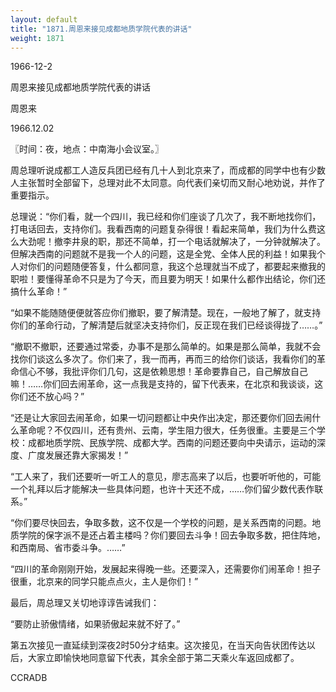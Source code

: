 ```yaml
---
layout: default
title: "1871.周恩来接见成都地质学院代表的讲话"
weight: 1871
---
```


1966-12-2

周恩来接见成都地质学院代表的讲话

周恩来

1966.12.02

〖时间：夜，地点：中南海小会议室。〗

周总理听说成都工人造反兵团已经有几十人到北京来了，而成都的同学中也有少数人主张暂时全部留下，总理对此不太同意。向代表们亲切而又耐心地劝说，并作了重要指示。

总理说：“你们看，就一个四川，我已经和你们座谈了几次了，我不断地找你们，打电话回去，支持你们。我看西南的问题复杂得很！看起来简单，我们为什么费这么大劲呢！撤李井泉的职，那还不简单，打一个电话就解决了，一分钟就解决了。但解决西南的问题就不是我一个人的问题，这是全党、全体人民的利益！如果我个人对你们的问题随便答复，什么都同意，我这个总理就当不成了，都要起来撤我的职啦！要懂得革命不只是为了今天，而且要为明天！如果什么都作出结论，你们还搞什么革命！”

“如果不能随随便便就答应你们撤职，要了解清楚。现在，一般地了解了，就支持你们的革命行动，了解清楚后就坚决支持你们，反正现在我们已经谈得拢了……。”

“撤职不撤职，还要通过常委，办事不是那么简单的。如果是那么简单，我就不会找你们谈这么多次了。你们来了，我一而再，再而三的给你们谈话，我看你们的革命信心不够，我批评你们几句，这是依赖思想！革命要靠自己，自己解放自己嘛！……你们回去闹革命，这一点我是支持的，留下代表来，在北京和我谈谈，这你们还不放心吗？”

“还是让大家回去闹革命，如果一切问题都让中央作出决定，那还要你们回去闹什么革命呢？不仅四川，还有贵州、云南，学生阻力很大，任务很重。主要是三个学校：成都地质学院、民族学院、成都大学。西南的问题还要向中央请示，运动的深度、广度发展还靠大家揭发！”

“工人来了，我们还要听一听工人的意见，廖志高来了以后，也要听听他的，可能一个礼拜以后才能解决一些具体问题，也许十天还不成，……你们留少数代表作联系。”

“你们要尽快回去，争取多数，这不仅是一个学校的问题，是关系西南的问题。地质学院的保字派不是还占着主楼吗？你们要回去斗争！回去争取多数，把住阵地，和西南局、省市委斗争。……”

“四川的革命刚刚开始，发展起来得晚一些。还要深入，还需要你们闹革命！担子很重，北京来的同学只能点点火，主人是你们！”

最后，周总理又关切地谆谆告诫我们：

“要防止骄傲情绪，如果骄傲起来就不好了。”

第五次接见一直延续到深夜2时50分才结束。这次接见，在当天向告状团传达以后，大家立即愉快地同意留下代表，其余全部于第二天乘火车返回成都了。

CCRADB

